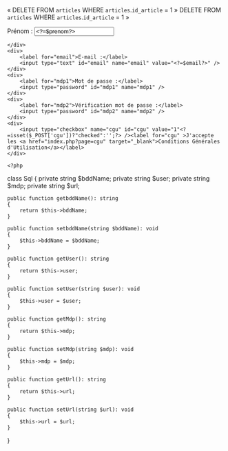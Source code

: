 « DELETE FROM `articles` WHERE `articles`.`id_article` = 1 »
 DELETE FROM `articles` WHERE `articles`.`id_article` = 1 »

 <?php

function suppArticle(){
    if($pdo = pdo){
        
    }
qtestockesecu

       <div>
        <label for="prenom">Prénom :</label>
        <input type="text" id="prenom" name="prenom" value="<?=$prenom?>" />
    </div>
    <div>
        <label for="email">E-mail :</label>
        <input type="text" id="email" name="email" value="<?=$email?>" />
    </div>
    <div>
        <label for="mdp1">Mot de passe :</label>
        <input type="password" id="mdp1" name="mdp1" />
    </div>
    <div>
        <label for="mdp2">Vérification mot de passe :</label>
        <input type="password" id="mdp2" name="mdp2" />
    </div>
    <div>
        <input type="checkbox" name="cgu" id="cgu" value="1"<?=isset($_POST['cgu'])?"checked":'';?> /><label for="cgu" >J'accepte les <a href="index.php?page=cgu" target="_blank">Conditions Générales d'Utilisation</a></label>
    </div>

    <?php

class Sql
{
    private string $bddName;
    private string $user;
    private string $mdp;
    private string $url;

    public function getbddName(): string
    {
        return $this->bddName;
    }

    public function setbddName(string $bddName): void
    {
        $this->bddName = $bddName;
    }

    public function getUser(): string
    {
        return $this->user;
    }

    public function setUser(string $user): void
    {
        $this->user = $user;
    }

    public function getMdp(): string
    {
        return $this->mdp;
    }

    public function setMdp(string $mdp): void
    {
        $this->mdp = $mdp;
    }

    public function getUrl(): string
    {
        return $this->url;
    }

    public function setUrl(string $url): void
    {
        $this->url = $url;
    }
}

